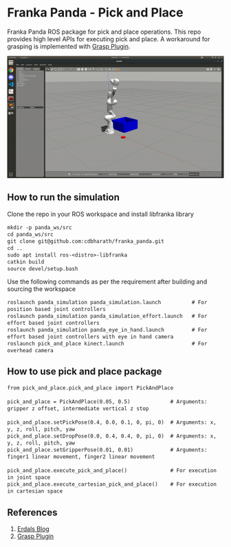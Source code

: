 # Franka Panda - Pick and Place
Franka Panda ROS package for pick and place operations. This repo provides high level APIs for executing pick and place. A workaround for grasping is implemented with [Grasp Plugin](https://github.com/JenniferBuehler/gazebo-pkgs "Grasp Plugin").  

![alt text](./data/pick&place.gif "Pick and Place")

## How to run the simulation
Clone the repo in your ROS workspace and install libfranka library 
```
mkdir -p panda_ws/src
cd panda_ws/src
git clone git@github.com:cdbharath/franka_panda.git
cd ..
sudo apt install ros-<distro>-libfranka
catkin build
source devel/setup.bash
```
Use the following commands as per the requirement after building and sourcing the workspace
```
roslaunch panda_simulation panda_simulation.launch          # For position based joint controllers 
roslaunch panda_simulation panda_simulation_effort.launch   # For effort based joint controllers
roslaunch panda_simulation panda_eye_in_hand.launch         # For effort based joint controllers with eye in hand camera
roslaunch pick_and_place kinect.launch                      # For overhead camera 
```
## How to use pick and place package

```
from pick_and_place.pick_and_place import PickAndPlace

pick_and_place = PickAndPlace(0.05, 0.5)             # Arguments: gripper z offset, intermediate vertical z stop
    
pick_and_place.setPickPose(0.4, 0.0, 0.1, 0, pi, 0)  # Arguments: x, y, z, roll, pitch, yaw 
pick_and_place.setDropPose(0.0, 0.4, 0.4, 0, pi, 0)  # Arguments: x, y, z, roll, pitch, yaw
pick_and_place.setGripperPose(0.01, 0.01)            # Arguments: finger1 linear movement, finger2 linear movement  
    
pick_and_place.execute_pick_and_place()              # For execution in joint space
pick_and_place.execute_cartesian_pick_and_place()    # For execution in cartesian space
```

## References

1. [Erdals Blog](https://erdalpekel.de/?p=55 "Erdals Blog")
2. [Grasp Plugin](https://github.com/JenniferBuehler/gazebo-pkgs "Grasp Plugin")
